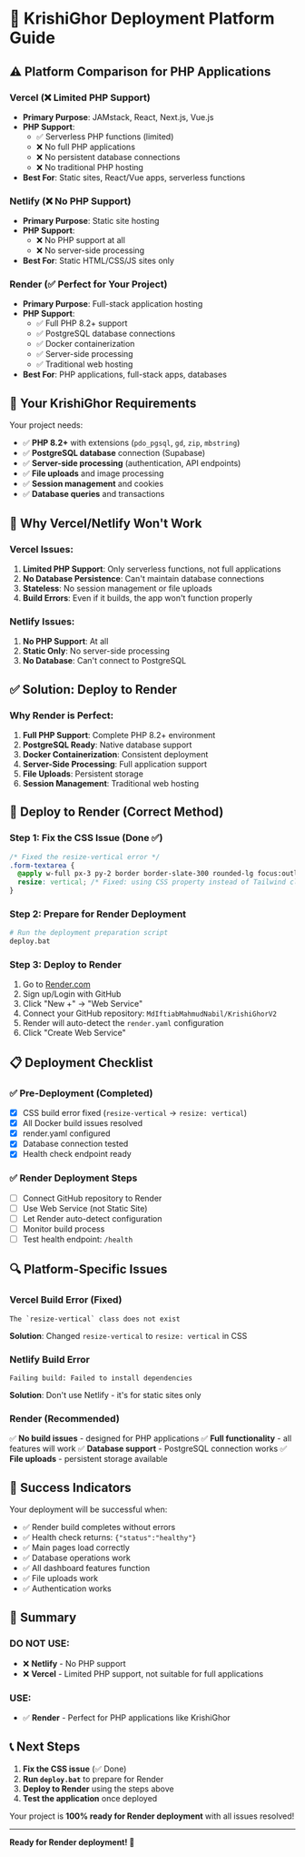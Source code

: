 # 🚀 KrishiGhor Deployment Platform Guide

## ⚠️ **Platform Comparison for PHP Applications**

### **Vercel** (❌ Limited PHP Support)
- **Primary Purpose**: JAMstack, React, Next.js, Vue.js
- **PHP Support**: 
  - ✅ Serverless PHP functions (limited)
  - ❌ No full PHP applications
  - ❌ No persistent database connections
  - ❌ No traditional PHP hosting
- **Best For**: Static sites, React/Vue apps, serverless functions

### **Netlify** (❌ No PHP Support)
- **Primary Purpose**: Static site hosting
- **PHP Support**: 
  - ❌ No PHP support at all
  - ❌ No server-side processing
- **Best For**: Static HTML/CSS/JS sites only

### **Render** (✅ Perfect for Your Project)
- **Primary Purpose**: Full-stack application hosting
- **PHP Support**: 
  - ✅ Full PHP 8.2+ support
  - ✅ PostgreSQL database connections
  - ✅ Docker containerization
  - ✅ Server-side processing
  - ✅ Traditional web hosting
- **Best For**: PHP applications, full-stack apps, databases

## 🎯 **Your KrishiGhor Requirements**

Your project needs:
- ✅ **PHP 8.2+** with extensions (`pdo_pgsql`, `gd`, `zip`, `mbstring`)
- ✅ **PostgreSQL database** connection (Supabase)
- ✅ **Server-side processing** (authentication, API endpoints)
- ✅ **File uploads** and image processing
- ✅ **Session management** and cookies
- ✅ **Database queries** and transactions

## 🚨 **Why Vercel/Netlify Won't Work**

### **Vercel Issues:**
1. **Limited PHP Support**: Only serverless functions, not full applications
2. **No Database Persistence**: Can't maintain database connections
3. **Stateless**: No session management or file uploads
4. **Build Errors**: Even if it builds, the app won't function properly

### **Netlify Issues:**
1. **No PHP Support**: At all
2. **Static Only**: No server-side processing
3. **No Database**: Can't connect to PostgreSQL

## ✅ **Solution: Deploy to Render**

### **Why Render is Perfect:**
1. **Full PHP Support**: Complete PHP 8.2+ environment
2. **PostgreSQL Ready**: Native database support
3. **Docker Containerization**: Consistent deployment
4. **Server-Side Processing**: Full application support
5. **File Uploads**: Persistent storage
6. **Session Management**: Traditional web hosting

## 🚀 **Deploy to Render (Correct Method)**

### Step 1: Fix the CSS Issue (Done ✅)
```css
/* Fixed the resize-vertical error */
.form-textarea {
  @apply w-full px-3 py-2 border border-slate-300 rounded-lg focus:outline-none focus:ring-2 focus:ring-emerald-500 focus:border-transparent;
  resize: vertical; /* Fixed: using CSS property instead of Tailwind class */
}
```

### Step 2: Prepare for Render Deployment
```bash
# Run the deployment preparation script
deploy.bat
```

### Step 3: Deploy to Render
1. Go to [Render.com](https://render.com)
2. Sign up/Login with GitHub
3. Click "New +" → "Web Service"
4. Connect your GitHub repository: `MdIftiabMahmudNabil/KrishiGhorV2`
5. Render will auto-detect the `render.yaml` configuration
6. Click "Create Web Service"

## 📋 **Deployment Checklist**

### ✅ Pre-Deployment (Completed)
- [x] CSS build error fixed (`resize-vertical` → `resize: vertical`)
- [x] All Docker build issues resolved
- [x] render.yaml configured
- [x] Database connection tested
- [x] Health check endpoint ready

### ✅ Render Deployment Steps
- [ ] Connect GitHub repository to Render
- [ ] Use Web Service (not Static Site)
- [ ] Let Render auto-detect configuration
- [ ] Monitor build process
- [ ] Test health endpoint: `/health`

## 🔍 **Platform-Specific Issues**

### **Vercel Build Error (Fixed)**
```
The `resize-vertical` class does not exist
```
**Solution**: Changed `resize-vertical` to `resize: vertical` in CSS

### **Netlify Build Error**
```
Failing build: Failed to install dependencies
```
**Solution**: Don't use Netlify - it's for static sites only

### **Render (Recommended)**
✅ **No build issues** - designed for PHP applications
✅ **Full functionality** - all features will work
✅ **Database support** - PostgreSQL connection works
✅ **File uploads** - persistent storage available

## 🎉 **Success Indicators**

Your deployment will be successful when:
- ✅ Render build completes without errors
- ✅ Health check returns: `{"status":"healthy"}`
- ✅ Main pages load correctly
- ✅ Database operations work
- ✅ All dashboard features function
- ✅ File uploads work
- ✅ Authentication works

## 🚨 **Summary**

### **DO NOT USE:**
- ❌ **Netlify** - No PHP support
- ❌ **Vercel** - Limited PHP support, not suitable for full applications

### **USE:**
- ✅ **Render** - Perfect for PHP applications like KrishiGhor

## 📞 **Next Steps**

1. **Fix the CSS issue** (✅ Done)
2. **Run `deploy.bat`** to prepare for Render
3. **Deploy to Render** using the steps above
4. **Test the application** once deployed

Your project is **100% ready for Render deployment** with all issues resolved!

---

**Ready for Render deployment! 🚀**

